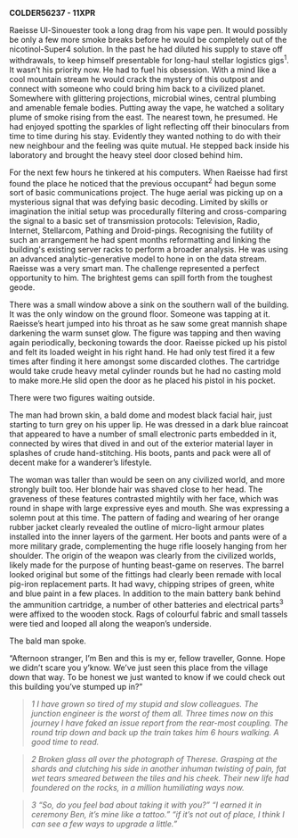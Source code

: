 **COLDER56237 - 11XPR**

Raeisse Ul-Sinouester took a long drag from his vape pen. It would
possibly be only a few more smoke breaks before he would be completely
out of the nicotinol-Super4 solution. In the past he had diluted his
supply to stave off withdrawals, to keep himself presentable for
long-haul stellar logistics gigs<sup>1</sup>. It wasn’t his priority
now. He had to fuel his obsession. With a mind like a cool mountain
stream he would crack the mystery of this outpost and connect with
someone who could bring him back to a civilized planet. Somewhere with
glittering projections, microbial wines, central plumbing and amenable
female bodies. Putting away the vape, he watched a solitary plume of
smoke rising from the east. The nearest town, he presumed. He had
enjoyed spotting the sparkles of light reflecting off their binoculars
from time to time during his stay. Evidently they wanted nothing to do
with their new neighbour and the feeling was quite mutual. He stepped
back inside his laboratory and brought the heavy steel door closed
behind him.

For the next few hours he tinkered at his computers. When Raeisse had
first found the place he noticed that the previous occupant<sup>2</sup>
had begun some sort of basic communications project. The huge aerial was
picking up on a mysterious signal that was defying basic decoding.
Limited by skills or imagination the initial setup was procedurally
filtering and cross-comparing the signal to a basic set of transmission
protocols: Television, Radio, Internet, Stellarcom, Pathing and
Droid-pings. Recognising the futility of such an arrangement he had
spent months reformatting and linking the building's existing server
racks to perform a broader analysis. He was using an advanced
analytic-generative model to hone in on the data stream. Raeisse was a
very smart man. The challenge represented a perfect opportunity to him.
The brightest gems can spill forth from the toughest geode.

There was a small window above a sink on the southern wall of the
building. It was the only window on the ground floor. Someone was
tapping at it. Raeisse’s heart jumped into his throat as he saw some
great mannish shape darkening the warm sunset glow. The figure was
tapping and then waving again periodically, beckoning towards the door.
Raeisse picked up his pistol and felt its loaded weight in his right
hand. He had only test fired it a few times after finding it here
amongst some discarded clothes. The cartridge would take crude heavy
metal cylinder rounds but he had no casting mold to make more.He slid
open the door as he placed his pistol in his pocket.

There were two figures waiting outside. 

The man had brown skin, a bald dome and modest black facial hair, just
starting to turn grey on his upper lip. He was dressed in a dark blue
raincoat that appeared to have a number of small electronic parts
embedded in it, connected by wires that dived in and out of the exterior
material layer in splashes of crude hand-stitching. His boots, pants and
pack were all of decent make for a wanderer’s lifestyle.

The woman was taller than would be seen on any civilized world, and more
strongly built too. Her blonde hair was shaved close to her head. The
graveness of these features contrasted mightily with her face, which was
round in shape with large expressive eyes and mouth. She was expressing
a solemn pout at this time. The pattern of fading and wearing of her
orange rubber jacket clearly revealed the outline of micro-light armour
plates installed into the inner layers of the garment. Her boots and
pants were of a more military grade, complementing the huge rifle
loosely hanging from her shoulder. The origin of the weapon was clearly
from the civilized worlds, likely made for the purpose of hunting
beast-game on reserves. The barrel looked original but some of the
fittings had clearly been remade with local pig-iron replacement parts.
It had wavy, chipping stripes of green, white and blue paint in a few
places. In addition to the main battery bank behind the ammunition
cartridge, a number of other batteries and electrical parts<sup>3</sup>
were affixed to the wooden stock. Rags of colourful fabric and small
tassels were tied and looped all along the weapon’s underside.

The bald man spoke.

“Afternoon stranger, I’m Ben and this is my er, fellow traveller, Gonne.
Hope we didn’t scare you y’know. We’ve just seen this place from the
village down that way. To be honest we just wanted to know if we could
check out this building you’ve stumped up in?”

>*1 I have grown so tired of my stupid and slow colleagues. The junction
engineer is the worst of them all. Three times now on this journey I
have faked an issue report from the rear-most coupling. The round trip
down and back up the train takes him 6 hours walking. A good time to
read.*

>*2 Broken glass all over the photograph of Therese. Grasping at the
shards and clutching his side in another inhuman twisting of pain, fat
wet tears smeared between the tiles and his cheek. Their new life had
foundered on the rocks, in a million humiliating ways now.*

>*3 “So, do you feel bad about taking it with you?” “I earned it in
ceremony Ben, it’s mine like a tattoo.” “if it’s not out of place, I
think I can see a few ways to upgrade a little.”*